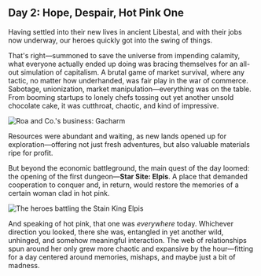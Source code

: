 ## Day 2: Hope, Despair, Hot Pink One

Having settled into their new lives in ancient Libestal, and with their jobs now underway, our heroes quickly got into the swing of things.

That's right—summoned to save the universe from impending calamity, what everyone actually ended up doing was bracing themselves for an all-out simulation of capitalism. A brutal game of market survival, where any tactic, no matter how underhanded, was fair play in the war of commerce. Sabotage, unionization, market manipulation—everything was on the table. From booming startups to lonely chefs tossing out yet another unsold chocolate cake, it was cutthroat, chaotic, and kind of impressive.

![Roa and Co.'s business: Gacharm](/images-opt/gacharm.webp)

Resources were abundant and waiting, as new lands opened up for exploration—offering not just fresh adventures, but also valuable materials ripe for profit.

But beyond the economic battleground, the main quest of the day loomed: the opening of the first dungeon—**Star Site: Elpis**. A place that demanded cooperation to conquer and, in return, would restore the memories of a certain woman clad in hot pink.

![The heroes battling the Stain King Elpis](/images-opt/elpis.webp)

And speaking of hot pink, that one was *everywhere* today. Whichever direction you looked, there she was, entangled in yet another wild, unhinged, and somehow meaningful interaction. The web of relationships spun around her only grew more chaotic and expansive by the hour—fitting for a day centered around memories, mishaps, and maybe just a bit of madness.